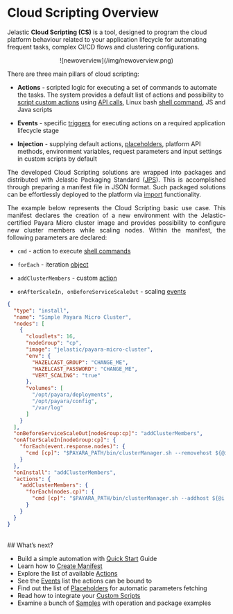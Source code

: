 <h1>Cloud Scripting Overview</h1>

Jelastic <b>Cloud Scripting (CS)</b> is a tool, designed to program the cloud platform behaviour related to your application lifecycle for automating frequent tasks, complex CI/CD flows and clustering configurations.            

<center>![newoverview](/img/newoverview.png)</center>                                           

There are three main pillars of cloud scripting:

* **Actions** - scripted logic for executing a set of commands to automate the tasks. The system provides a default list of actions and possibility to <a href="/creating-manifest/custom-scripts/" target="_blank">script custom actions</a> using <a href="https://docs.jelastic.com/api/" target="_blank">API calls</a>, Linux bash <a href="/creating-manifest/actions/#cmd" target="_blank">shell command</a>, JS and Java scripts   

* **Events** - specific <a href="/creating-manifest/events/" target="_blank">triggers</a> for executing actions on a required application lifecycle stage   
  
* **Injection** - supplying default actions, <a href="/creating-manifest/placeholders/" target="_blank">placeholders</a>, platform API methods, environment variables, request parameters and input settings in custom scripts by default

<p dir="ltr" style="text-align: justify;">The developed Cloud Scripting solutions are wrapped into packages and distributed with Jelastic Packaging Standard (<a href="https://docs.jelastic.com/jps" target="_blank">JPS</a>). This is accomplished through preparing a manifest file in JSON format. Such packaged solutions can be effortlessly deployed to the platform via <a href="https://docs.jelastic.com/environment-import" target="_blank">import</a> functionality.</p>

<p dir="ltr" style="text-align: justify;">The example below represents the Cloud Scripting basic use case. This manifest declares the creation of a new environment with the Jelastic-certified Payara Micro cluster image and provides possibility to configure new cluster members while scaling nodes. Within the manifest, the following parameters are declared:</p>
 
* `cmd` - action to execute <a href="/creating-manifest/actions/#cmd" target="blank">shell commands</a>               

* `forEach` - iteration <a href="/creating-manifest/conditions-and-iterations/#foreach" target="blank">object</a>          

* `addClusterMembers` - custom <a href="/creating-manifest/actions/#custom-actions" target="blank">action</a>         

* `onAfterScaleIn, onBeforeServiceScaleOut` - scaling <a href="/creating-manifest/events/#onafterscalein" target="blank">events</a>            

```json
{
  "type": "install",
  "name": "Simple Payara Micro Cluster",
  "nodes": [
    {
      "cloudlets": 16,
      "nodeGroup": "cp",
      "image": "jelastic/payara-micro-cluster",
      "env": {
        "HAZELCAST_GROUP": "CHANGE_ME",
        "HAZELCAST_PASSWORD": "CHANGE_ME",
        "VERT_SCALING": "true"
      },
      "volumes": [
        "/opt/payara/deployments",
        "/opt/payara/config",
        "/var/log"
      ]
    }
  ],
  "onBeforeServiceScaleOut[nodeGroup:cp]": "addClusterMembers",
  "onAfterScaleIn[nodeGroup:cp]": {
    "forEach(event.response.nodes)": {
      "cmd [cp]": "$PAYARA_PATH/bin/clusterManager.sh --removehost ${@i.intIP}"
    }
  },
  "onInstall": "addClusterMembers",
  "actions": {
    "addClusterMembers": {
      "forEach(nodes.cp)": {
        "cmd [cp]": "$PAYARA_PATH/bin/clusterManager.sh --addhost ${@i.intIP}"
      }
    }
  }
}
```
<br>       
## What’s next?

- Build a simple automation with <a href="/quick-start/" target="_blank">Quick Start</a> Guide                               
- Learn how to <a href="/creating-manifest/basic-configs/" target="_blank">Create Manifest</a>   
- Explore the list of available <a href="/creating-manifest/actions/" target="_blank">Actions</a>    
- See the <a href="/creating-manifest/events/" target="_blank">Events</a> list the actions can be bound to    
- Find out the list of <a href="/creating-manifest/placeholders/" target="_blank">Placeholders</a> for automatic parameters fetching  
- Read how to integrate your <a href="/creating-manifest/custom-scripts/" target="_blank">Custom Scripts</a>         
- Examine a bunch of <a href="/samples/" target="_blank">Samples</a> with operation and package examples                                                   
